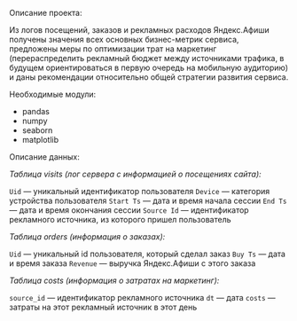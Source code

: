 Описание проекта:

Из логов посещений, заказов и рекламных расходов Яндекс.Афиши получены значения всех основных бизнес-метрик сервиса, предложены меры по оптимизации трат на маркетинг (перераспределить рекламный бюджет между источниками трафика, в будущем ориентироваться в первую очередь на мобильную аудиторию) и даны рекомендации относительно общей стратегии развития сервиса.

Необходимые модули:

- pandas
- numpy
- seaborn
- matplotlib

Описание данных:

*Таблица visits (лог сервера с информацией о посещениях сайта):*

`Uid` — уникальный идентификатор пользователя
`Device` — категория устройства пользователя
`Start Ts` — дата и время начала сессии
`End Ts` — дата и время окончания сессии
`Source Id` — идентификатор рекламного источника, из которого пришел пользователь

*Таблица orders (информация о заказах):*

`Uid` — уникальный id пользователя, который сделал заказ
`Buy Ts` — дата и время заказа
`Revenue` — выручка Яндекс.Афиши с этого заказа

*Таблица costs (информация о затратах на маркетинг):*

`source_id` — идентификатор рекламного источника
`dt` — дата
`costs` — затраты на этот рекламный источник в этот день